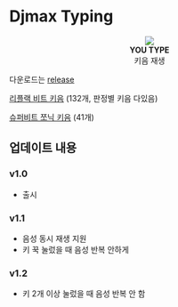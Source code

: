 # Djmax Typing

<p align="center">
  <img src="happy.webp"/>
  <br>
<b>YOU TYPE</b>
  <br>
키음 재생
</p>


다운로드는 [release](https://github.com/rosenrose/SansTyping/releases/)

[리플랙 비트 키음](https://drive.google.com/file/d/1NN5_HtsdXutSUb9JQ26bixO4CEtZgsMt/view?usp=sharing) (132개, 판정별 키음 다있음)

[슈퍼비트 쪼닉 키음](https://drive.google.com/file/d/1yPZTYqcCsfqTfN0I0zGUGHdFuGS99Ht2/view?usp=sharing) (41개)


## 업데이트 내용

### v1.0

- 출시

### v1.1

- 음성 동시 재생 지원
- 키 꾹 눌렀을 때 음성 반복 안하게

### v1.2

- 키 2개 이상 눌렀을 때 음성 반복 안 함